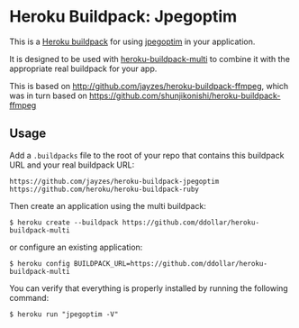 Heroku Buildpack: Jpegoptim
=======================

This is a [Heroku buildpack](http://devcenter.heroku.com/articles/buildpacks) for using [jpegoptim](https://github.com/tjko/jpegoptim) in your application.  

It is designed to be used with [heroku-buildpack-multi](https://github.com/ddollar/heroku-buildpack-multi) to combine it with the appropriate real buildpack for your app.

This is based on http://github.com/jayzes/heroku-buildpack-ffmpeg, which was in turn based on https://github.com/shunjikonishi/heroku-buildpack-ffmpeg

Usage
-----
Add a `.buildpacks` file to the root of your repo that contains this buildpack URL and your real buildpack URL:

    https://github.com/jayzes/heroku-buildpack-jpegoptim
    https://github.com/heroku/heroku-buildpack-ruby

Then create an application using the multi buildpack:

    $ heroku create --buildpack https://github.com/ddollar/heroku-buildpack-multi

or configure an existing application:

    $ heroku config BUILDPACK_URL=https://github.com/ddollar/heroku-buildpack-multi

You can verify that everything is properly installed by running the following command:

    $ heroku run "jpegoptim -V"

